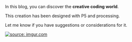 <p>&nbsp;</p>
<p>In this blog, you can discover the <strong>creative coding world</strong>.</p>
<p>This creation has been designed with P5 and processing.</p>
<p>Let me know if you have suggestions or considerations for it.</p>
<a href="http://imgur.com/5sfOhP3"><img src="http://i.imgur.com/5sfOhP3.jpg" title="source: imgur.com" /></a>



